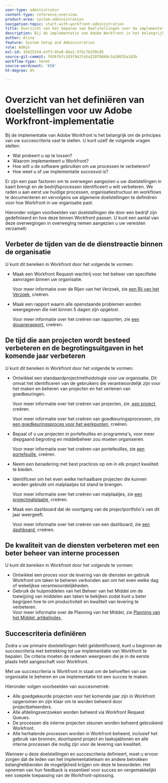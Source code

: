 ```yaml
---
user-type: administrator
content-type: reference;overview
product-area: system-administration
navigation-topic: start-with-workfront-administration
title: Overzicht van het bepalen van Doelstellingen voor Uw implementatie van Adobe Workfront
description: Bij de implementatie van Adobe Workfront is het belangrijk om de principes van uw succescriteria vast te stellen. We raden u aan eerst uw huidige processen, organisatiestructuur en workflows te documenteren en vervolgens uw algemene doelstellingen te definiëren voor hoe Workfront in uw organisatie zal passen.
author: Alina
feature: System Setup and Administration
role: Admin
exl-id: 1b425244-e3f3-45a0-8ba1-5fbc7b339c85
source-git-commit: f036fbfc203f942fa5a22070860c3a20035a183b
workflow-type: tm+mt
source-wordcount: '658'
ht-degree: 0%

---
```


# Overzicht van het definiëren van doelstellingen voor uw Adobe Workfront-implementatie

<!--Audited: 12/2023-->

Bij de implementatie van Adobe Workfront is het belangrijk om de principes van uw succescriteria vast te stellen. U kunt uzelf de volgende vragen stellen:

* Wat probeert u op te lossen?
* Waarom implementeert u Workfront?
* Hoe wilt u de software gebruiken om uw processen te verbeteren?
* Hoe weet u of uw implementatie succesvol is?

Er zijn een paar factoren om te overwegen aangezien u uw doelstellingen in kaart brengt en de bedrijfsprocessen identificeert u wilt verbeteren. We raden u aan eerst uw huidige processen, organisatiestructuur en workflows te documenteren en vervolgens uw algemene doelstellingen te definiëren voor hoe Workfront in uw organisatie past.

Hieronder volgen voorbeelden van doelstellingen die door een bedrijf zijn gedefinieerd en hoe deze binnen Workfront passen. U kunt een aantal van deze overwegingen in overweging nemen aangezien u uw vereisten verzamelt:

## Verbeter de tijden van de de dienstreactie binnen de organisatie

U kunt dit bereiken in Workfront door het volgende te vormen:

* Maak een Workfront Request-wachtrij voor het beheer van specifieke aanvragen binnen uw organisatie.

  Voor meer informatie over de Rijen van het Verzoek, zie [&#x200B; een Rij van het Verzoek &#x200B;](../../manage-work/requests/create-and-manage-request-queues/create-request-queue.md) creëren.

* Maak een rapport waarin alle openstaande problemen worden weergegeven die niet binnen 5 dagen zijn opgelost.

  Voor meer informatie over het creëren van rapporten, zie [&#x200B; een douanerapport &#x200B;](../../reports-and-dashboards/reports/creating-and-managing-reports/create-custom-report.md) creëren.

## De tijd die aan projecten wordt besteed verbeteren en de begrotingsuitgaven in het komende jaar verbeteren

U kunt dit bereiken in Workfront door het volgende te vormen:

* Ontwikkel een standaardprojectmethodologie voor uw organisatie. Dit omvat het identificeren van de gebruikers die verantwoordelijk zijn voor het maken en beheren van projecten en het verlenen van goedkeuringen.

  Voor meer informatie over het creëren van projecten, zie [&#x200B; een project &#x200B;](../../manage-work/projects/create-projects/create-project.md) creëren.

  Voor meer informatie over het creëren van goedkeuringsprocessen, zie [&#x200B; een goedkeuringsproces voor het werkpunten &#x200B;](../../administration-and-setup/customize-workfront/configure-approval-milestone-processes/create-approval-processes.md) creëren.

* Bepaal of u uw projecten in portefeuilles en programma&#39;s, voor meer diepgaand begroting en middelbeheer zou moeten organiseren.

  Voor meer informatie over het creëren van portefeuilles, zie [&#x200B; een portefeuille &#x200B;](../../manage-work/portfolios/create-and-manage-portfolios/create-portfolios.md) creëren.

* Neem een benadering met best practices op om in elk project kwaliteit te bieden.
* Identificeer om het even welke herhaalbare projecten die kunnen worden gebruikt om malplaatjes tot stand te brengen.

  Voor meer informatie over het creëren van malplaatjes, zie [&#x200B; een projectmalplaatje &#x200B;](../../manage-work/projects/create-and-manage-templates/create-template.md) creëren.

* Maak een dashboard dat de voortgang van de projectportfolio&#39;s van dit jaar weergeeft.

  Voor meer informatie over het creëren van een dashboard, zie [&#x200B; een dashboard &#x200B;](../../reports-and-dashboards/dashboards/creating-and-managing-dashboards/create-dashboard.md) creëren.

## De kwaliteit van de diensten verbeteren met een beter beheer van interne processen

U kunt dit bereiken in Workfront door het volgende te vormen:

* Ontwikkel een proces voor de levering van de diensten en gebruik Workfront om taken te beheren verbonden aan om het even welke dag of wekelijkse verantwoordelijkheden.
* Gebruik de hulpmiddelen van het Beheer van het Middel om de toewijzing van middelen aan taken te bekijken zodat kunt u beter begrijpen hoe te om productiviteit en kwaliteit van levering te verbeteren.\
  Voor meer informatie over de Planning van het Middel, zie [&#x200B; Planning van het Middel: artikelindex &#x200B;](../../resource-mgmt/resource-planning/resource-planning-overview.md)

## Succescriteria definiëren

Zodra u uw primaire doelstellingen hebt geïdentificeerd, kunt u beginnen de succescriteria met betrekking tot uw implementatie van Workfront te bepalen. De criteria moeten de redenen weergeven die je in de eerste plaats hebt aangeschaft voor Workfront.

Met uw succescriteria is Workfront in staat om de behoeften van uw organisatie te beheren en uw implementatie tot een succes te maken.

Hieronder volgen voorbeelden van succesmetriek:

* Alle goedgekeurde projecten voor het komende jaar zijn in Workfront opgenomen en zijn klaar om te worden beheerd door projectbeheerders.
* Alle afdelingsverzoeken worden beheerd via Workfront Request Queues.
* De processen die interne projecten steunen worden beheerd gebruikend Workfront.
* Alle herhalende processen worden in Workfront beheerd, inclusief het gebruik van bronnen, doorlopend project en taaksjablonen en alle interne processen die nodig zijn voor de levering van kwaliteit.

Wanneer u deze doelstellingen en succescriteria definieert, moet u ervoor zorgen dat de leden van het implementatieteam en andere betrokken belanghebbenden de mogelijkheid krijgen om deze te beoordelen. Het opnemen van hun feedback is essentieel voor succes en vergemakkelijkt een soepele toepassing van de Workfront-oplossing.
